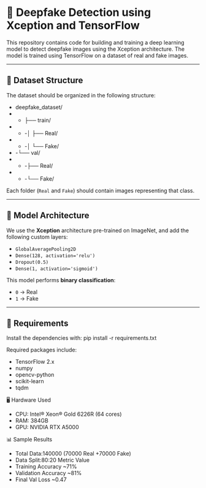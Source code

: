 # 🧠 Deepfake Detection using Xception and TensorFlow

This repository contains code for building and training a deep learning model to detect deepfake images using the Xception architecture. The model is trained using TensorFlow on a dataset of real and fake images.

---
## 📁 Dataset Structure
The dataset should be organized in the following structure:

- deepfake_dataset/
- - ├── train/
- - -│ ├── Real/
- - -│ └── Fake/
- -└── val/
- - -├── Real/
- - -└── Fake/

Each folder (`Real` and `Fake`) should contain images representing that class.

---

## 🚀 Model Architecture
We use the **Xception** architecture pre-trained on ImageNet, and add the following custom layers:

- `GlobalAveragePooling2D`
- `Dense(128, activation='relu')`
- `Dropout(0.5)`
- `Dense(1, activation='sigmoid')`

This model performs **binary classification**:  
- `0` → Real  
- `1` → Fake

---

## 🧪 Requirements
Install the dependencies with:
pip install -r requirements.txt

Required packages include:
- TensorFlow 2.x
- numpy
- opencv-python
- scikit-learn
- tqdm

🖥️ Hardware Used
- CPU: Intel® Xeon® Gold 6226R (64 cores)
- RAM: 384GB
- GPU: NVIDIA RTX A5000

📊 Sample Results
- Total Data:140000 (70000 Real +70000 Fake)
- Data Split:80:20
Metric	Value
- Training Accuracy	~71%
- Validation Accuracy	~81%
- Final Val Loss	~0.47
